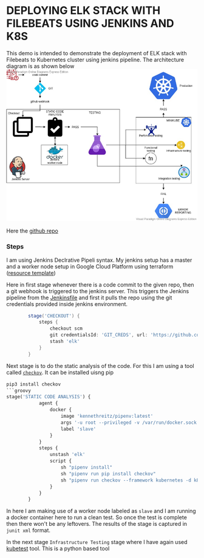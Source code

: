 # DEPLOYING ELK STACK WITH FILEBEATS USING JENKINS AND K8S

This demo is intended to demonstrate the deployment of ELK stack with Filebeats to Kubernetes cluster using jenkins pipeline.
The architecture diagram is as shown below 
![devops diagaram](devops-diagram.jpg)

Here the [github repo](https://github.com/pravi1991/ci-cd.git)

### Steps
I am using Jenkins Declrative Pipeli syntax. 
My jenkins setup has a master and a worker node setup in Google Cloud Platform using terraform ([resource template](infra/gcp.tf))

Here in first stage whenever there is a code commit to the given repo, then a git webhook is triggered to the jenkins server. 
This triggers the Jenkins pipeline from the [Jenkinsfile](Jenkinsfile) and first it pulls the repo using the git credentials provided inside jenkins environment. 
```groovy
        stage('CHECKOUT') {
            steps {
                checkout scm
                git credentialsId: 'GIT_CREDS', url: 'https://github.com/pravi1991/ci-cd.git'            
                stash 'elk'
            }
        }
```
Next stage is to do the static analysis of the code. For this I am using a tool called [`checkov`](). It can be installed uisng pip
```python
pip3 install checkov
```groovy
stage('STATIC CODE ANALYSIS') {
            agent {
                docker {
                    image 'kennethreitz/pipenv:latest'
                    args '-u root --privileged -v /var/run/docker.sock:/var/run/docker.sock'
                    label 'slave'
                }
            }
            steps {
                unstash 'elk'
                script {
                    sh "pipenv install" 
                    sh "pipenv run pip install checkov"
                    sh "pipenv run checkov --framework kubernetes -d k8s-manifests -o junitxml -c `cat tests/staticAnalysis/check_list.txt` > result.xml || true"
                }
            }
        }
```
In here I am making use of a worker node labeled as `slave` and I am running a docker container here to run a clean test. So once the test is complete then there won't be any leftovers. The results of the stage is captured in `junit xml` format.

In the next stage `Infrastructure Testing` stage where I have again used [kubetest]() tool. This is a python based tool